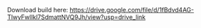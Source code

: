 Download build here: https://drive.google.com/file/d/1fBdvd4AG-TlwyFwlIkl7SdmattNVQ9Jh/view?usp=drive_link

